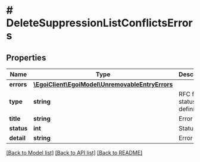 # # DeleteSuppressionListConflictsErrors

## Properties

Name | Type | Description | Notes
------------ | ------------- | ------------- | -------------
**errors** | [**\EgoiClient\EgoiModel\UnremovableEntryErrors**](UnremovableEntryErrors.md) |  | [optional]
**type** | **string** | RFC for status code definitions | [optional]
**title** | **string** | Error title | [optional]
**status** | **int** | Status code | [optional]
**detail** | **string** | Error detail | [optional]

[[Back to Model list]](../../README.md#models) [[Back to API list]](../../README.md#endpoints) [[Back to README]](../../README.md)
